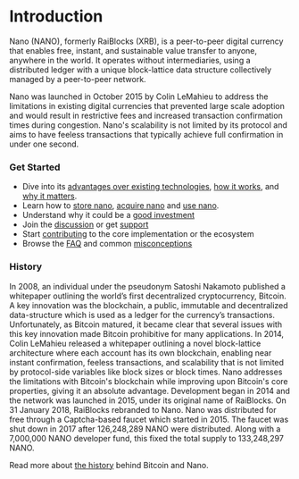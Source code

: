 # Introduction

Nano (NANO), formerly RaiBlocks (XRB), is a peer-to-peer digital currency that enables free, instant, and sustainable value transfer to anyone, anywhere in the world. It operates without intermediaries, using a distributed ledger with a unique block-lattice data structure collectively managed by a peer-to-peer network.

Nano was launched in October 2015 by Colin LeMahieu to address the limitations in existing digital currencies that prevented large scale adoption and would result in restrictive fees and increased transaction confirmation times during congestion. Nano's scalability is not limited by its protocol and aims to have feeless transactions that typically achieve full confirmation in under one second.

### Get Started

- Dive into its [advantages over existing technologies](/introduction/advantages), [how it works](/introduction/how-it-works), and [why it matters](/introduction/why-it-matters).
- Learn how to [store nano](/getting-started-users/storing/basics), [acquire nano](/getting-started-users/acquiring) and [use nano](/getting-started-users/using).
- Understand why it could be a [good investment](/introduction/investment-thesis)
- Join the [discussion](/community) or get [support](/support)
- Start [contributing](/contributing) to the core implementation or the ecosystem
- Browse the [FAQ](/faqs) and common [misconceptions](/introduction/misconceptions)

### History

In 2008, an individual under the pseudonym Satoshi Nakamoto published a whitepaper outlining the world’s first decentralized cryptocurrency, Bitcoin. A key innovation was the blockchain, a public, immutable and decentralized data-structure which is used as a ledger for the currency’s transactions. Unfortunately, as Bitcoin matured, it became clear that several issues with this key innovation made Bitcoin prohibitive for many applications. In 2014, Colin LeMahieu released a whitepaper outlining a novel block-lattice architecture where each account has its own blockchain, enabling near instant confirmation, feeless transactions, and scalability that is not limited by protocol-side variables like block sizes or block times. Nano addresses the limitations with Bitcoin's blockchain while improving upon Bitcoin's core properties, giving it an absolute advantage. Development began in 2014 and the network was launched in 2015, under its original name of RaiBlocks. On 31 January 2018, RaiBlocks rebranded to Nano. Nano was distributed for free through a Captcha-based faucet which started in 2015. The faucet was shut down in 2017 after 126,248,289 NANO were distributed. Along with a 7,000,000 NANO developer fund, this fixed the total supply to 133,248,297 NANO.

Read more about [the history](/history/overview) behind Bitcoin and Nano.
